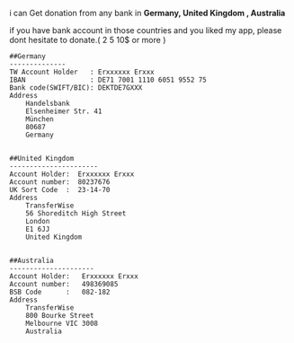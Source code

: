 
 
i can Get donation  from  any bank in  **Germany, United Kingdom , Australia**

if you have  bank account in  those countries and you liked my app, please dont hesitate to donate.( 2 5 10$ or more )


```
##Germany
--------------
TW Account Holder   : Erxxxxxx Erxxx
IBAN                : DE71 7001 1110 6051 9552 75
Bank code(SWIFT/BIC): DEKTDE7GXXX
Address
    Handelsbank
    Elsenheimer Str. 41
    München
    80687
    Germany
    
    
##United Kingdom    
----------------------
Account Holder:  Erxxxxxx Erxxx
Account number:  80237676
UK Sort Code  :  23-14-70
Address
    TransferWise
    56 Shoreditch High Street
    London
    E1 6JJ
    United Kingdom
    
   
##Australia
---------------------
Account Holder:   Erxxxxxx Erxxx
Account number:   498369085
BSB Code      :   082-182
Address
    TransferWise
    800 Bourke Street
    Melbourne VIC 3008
    Australia


```
